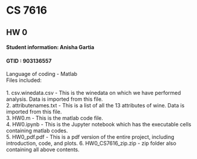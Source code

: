 # CS 7616
## HW 0
#### Student information: Anisha Gartia
#### GTID : 903136557

Language  of coding - Matlab
<br>
Files included: <br>   
    1. csv.winedata.csv - This is the winedata on which we have performed analysis. Data is imported from this file.<br>
    2. attributenames.txt - This is a list of all the 13 attributes of wine. Data is imported from this file. <br>
    3. HW0.m - This is the matlab code file. <br>
    4. HW0.ipynb - This is the Jupyter notebook which has the executable cells containing matlab codes. <br>
	5. HW0_pdf.pdf - This is a pdf version of the entire project, including introduction, code, and plots.
	6. HW0_CS7616_zip.zip - zip folder also containing all above contents.


